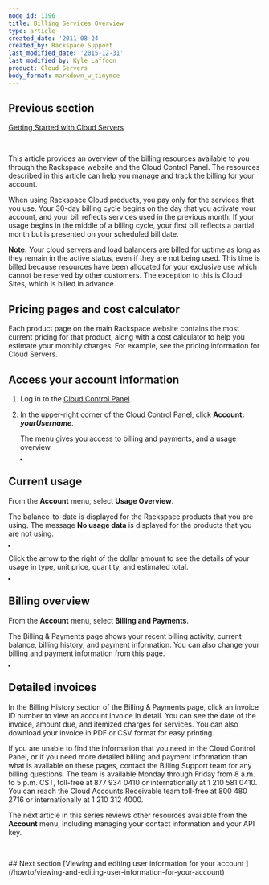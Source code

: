 ```yaml
---
node_id: 1196
title: Billing Services Overview
type: article
created_date: '2011-08-24'
created_by: Rackspace Support
last_modified_date: '2015-12-31'
last_modified_by: Kyle Laffoon
product: Cloud Servers
body_format: markdown_w_tinymce
---
```


## Previous section

[Getting Started with Cloud Servers](/howto/getting-started-with-cloud-servers-0)

<p>&nbsp;</p>
This article provides an overview of the billing resources available to you through the Rackspace website and the Cloud Control Panel. The resources described in this article can help you manage and track the billing for your account.

When using Rackspace Cloud products, you pay only for the services that you use. Your 30-day billing cycle begins on the day that you activate your account, and your bill reflects services used in the previous month. If your usage begins in the middle of a billing cycle, your first bill reflects a partial month but is presented on your scheduled bill date.

**Note:** Your cloud servers and load balancers are billed for uptime as long as they remain in the active status, even if they are not being used. This time is billed because resources have been allocated for your exclusive use which cannot be reserved by other customers. The exception to this is Cloud Sites, which is billed in advance.

## Pricing pages and cost calculator

Each product page on the main Rackspace website contains the most current pricing for that product, along with a cost calculator to help you estimate your monthly charges. For example, see the pricing information for Cloud Servers.

## Access your account information

1. Log in to the [Cloud Control Panel](http://www.rackspace.com/cloud/servers/pricing/).

2. In the upper-right corner of the Cloud Control Panel, click **Account:** ***yourUsername***.

    The menu gives you access to billing and payments, and a usage overview.

    <img alt="" border="2" src="https://8026b2e3760e2433679c-fffceaebb8c6ee053c935e8915a3fbe7.ssl.cf2.rackcdn.com/field/image/Untitled_0.png" border="1" />

## Current usage

From the **Account** menu, select **Usage Overview**.

The balance-to-date is displayed for the Rackspace products that you are using. The message **No usage data** is displayed for the products that you are not using.

<img alt="" border="2" src="https://8026b2e3760e2433679c-fffceaebb8c6ee053c935e8915a3fbe7.ssl.cf2.rackcdn.com/field/image/Screen%20Shot%202015-01-12%20at%209.43.59%20PM_0.png" border="1" />

Click the arrow to the right of the dollar amount to see the details of your usage in type, unit price, quantity, and estimated total.

<img alt="" border="2" src="https://8026b2e3760e2433679c-fffceaebb8c6ee053c935e8915a3fbe7.ssl.cf2.rackcdn.com/field/image/currentusage.png" border="1"/>

## Billing overview

From the **Account** menu, select **Billing and Payments**.

The Billing & Payments page shows your recent billing activity, current balance, billing history, and payment information. You can also change your billing and payment information from this page.

<img alt="" border="2" src="https://8026b2e3760e2433679c-fffceaebb8c6ee053c935e8915a3fbe7.ssl.cf2.rackcdn.com/field/image/billingpmts2.png" border="1" />


## Detailed invoices

In the Billing History section of the Billing & Payments page, click an invoice ID number to view an account invoice in detail. You can see the date of the invoice, amount due, and itemized charges for services. You can also download your invoice in PDF or CSV format for easy printing.

If you are unable to find the information that you need in the Cloud Control Panel, or if you need more detailed billing and payment information than what is available on these pages, contact the Billing Support team for any billing questions. The team is available Monday through Friday from 8 a.m. to 5 p.m. CST, toll-free at 877 934 0410 or internationally at 1 210 581 0410. You can reach the Cloud Accounts Receivable team toll-free at 800 480 2716 or internationally at 1 210 312 4000.

The next article in this series reviews other resources available from the **Account** menu, including managing your contact information and your API key.

<p>&nbsp;</p>
## Next section
[Viewing and editing user information for your account ](/howto/viewing-and-editing-user-information-for-your-account)
